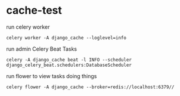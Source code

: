 # cache-test

run celery worker

```
celery worker -A django_cache --loglevel=info
```

run admin Celery Beat Tasks

```
celery -A django_cache beat -l INFO --scheduler django_celery_beat.schedulers:DatabaseScheduler
```

run flower to view tasks doing things

```
celery flower -A django_cache --broker=redis://localhost:6379//
```
